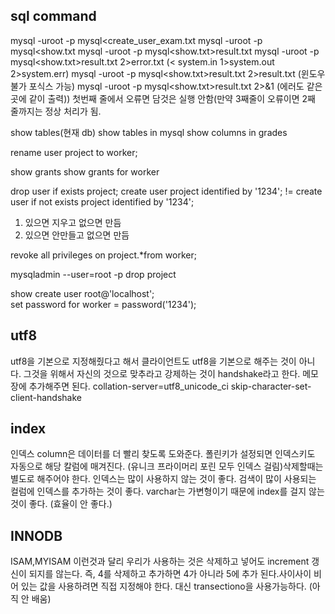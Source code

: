 ## sql command
mysql -uroot -p mysql<create_user_exam.txt
mysql -uroot -p mysql<show.txt
mysql -uroot -p mysql<show.txt>result.txt
mysql -uroot -p mysql<show.txt>result.txt 2>error.txt	 	(< system.in 1>system.out 2>system.err)
mysql -uroot -p mysql<show.txt>result.txt 2>result.txt		(윈도우 불가 포식스 가능)
mysql -uroot -p mysql<show.txt>result.txt 2>&1			(에러도 같은 곳에 같이 출력))
첫번째 줄에서 오류면 담것은 실행 안함(만약 3째줄이 오류이면 2째 줄까지는 정상 처리가 됨.


show tables(현재 db)
show tables in mysql
show columns in grades

rename user project to worker;

show grants
show grants for worker

drop user if exists project;
create user project identified by '1234';
!=
create user if not exists project identified by '1234';
1. 있으면 지우고 없으면 만듬
2. 있으면 안만들고 없으면 만듬

revoke all privileges on project.*from worker;

mysqladmin --user=root -p drop project

show create user root@'localhost';	
set password for worker = password('1234');

## utf8
utf8을 기본으로 지정해줬다고 해서 클라이언트도 utf8을 기본으로 해주는 것이 아니다. 그것을 위해서 자신의 것으로 맞추라고 강제하는 것이 handshake라고 한다.
메모장에 추가해주면 된다.
collation-server=utf8_unicode_ci
skip-character-set-client-handshake

## index
인덱스 column은 데이터를 더 빨리 찾도록 도와준다.
폴린키가 설정되면 인덱스키도 자동으로 해당 칼럼에 매겨진다. (유니크 프라이머리 포린 모두 인덱스 걸림)삭제할때는 별도로 해주어야 한다.
인덱스는 많이 사용하지 않는 것이 좋다. 검색이 많이 사용되는 컬럼에 인덱스를 추가하는 것이 좋다.  varchar는 가변형이기 때문에 index를 걸지 않는 것이 좋다. (효율이 안 좋다.)

## INNODB
ISAM,MYISAM 이런것과 달리 우리가 사용하는 것은 삭제하고 넣어도 increment 갱신이 되지를 않는다. 즉, 4를 삭제하고 추가하면 4가 아니라 5에 추가 된다.사이사이 비어 있는 값을 사용하려면 직접 지정해야 한다. 대신 transectiono을 사용가능하다. (아직 안 배움) 



